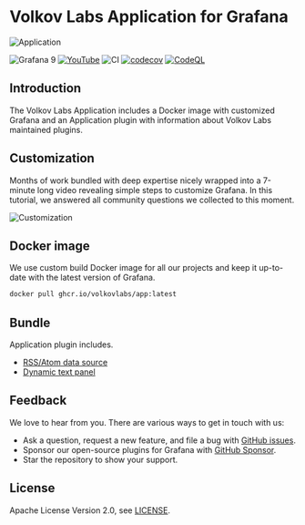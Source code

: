 # Volkov Labs Application for Grafana

![Application](https://raw.githubusercontent.com/volkovlabs/volkovlabs-app/main/img/app.png)

![Grafana 9](https://img.shields.io/badge/Grafana-9.5.1-orange)
[![YouTube](https://img.shields.io/badge/YouTube-Channel-red)](https://youtube.com/@volkovlabs)
![CI](https://github.com/volkovlabs/volkovlabs-app/workflows/CI/badge.svg)
[![codecov](https://codecov.io/gh/VolkovLabs/volkovlabs-app/branch/main/graph/badge.svg)](https://codecov.io/gh/VolkovLabs/volkovlabs-app)
[![CodeQL](https://github.com/VolkovLabs/volkovlabs-app/actions/workflows/codeql-analysis.yml/badge.svg)](https://github.com/VolkovLabs/volkovlabs-app/actions/workflows/codeql-analysis.yml)

## Introduction

The Volkov Labs Application includes a Docker image with customized Grafana and an Application plugin with information about Volkov Labs maintained plugins.

## Customization

Months of work bundled with deep expertise nicely wrapped into a 7-minute long video revealing simple steps to customize Grafana. In this tutorial, we answered all community questions we collected to this moment.

![Customization](https://raw.githubusercontent.com/volkovlabs/volkovlabs-app/main/img/customize.png)

## Docker image

We use custom build Docker image for all our projects and keep it up-to-date with the latest version of Grafana.

```sh
docker pull ghcr.io/volkovlabs/app:latest
```

## Bundle

Application plugin includes.

- [RSS/Atom data source](https://volkovlabs.io/plugins/volkovlabs-rss-datasource)
- [Dynamic text panel](https://volkovlabs.io/plugins/volkovlabs-dynamictext-panel)

## Feedback

We love to hear from you. There are various ways to get in touch with us:

- Ask a question, request a new feature, and file a bug with [GitHub issues](https://github.com/volkovlabs/volkovlabs-app/issues/new/choose).
- Sponsor our open-source plugins for Grafana with [GitHub Sponsor](https://github.com/sponsors/VolkovLabs).
- Star the repository to show your support.

## License

Apache License Version 2.0, see [LICENSE](https://github.com/volkovlabs/volkovlabs-app/blob/main/LICENSE).
